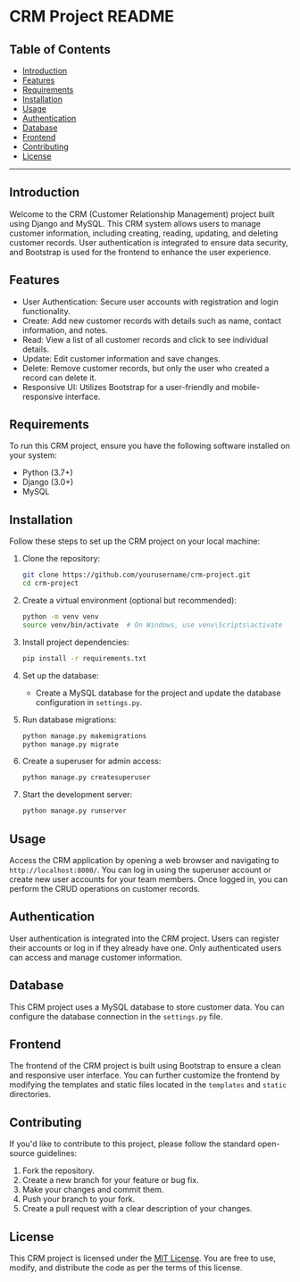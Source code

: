 # CRM Project README

## Table of Contents
- [Introduction](#introduction)
- [Features](#features)
- [Requirements](#requirements)
- [Installation](#installation)
- [Usage](#usage)
- [Authentication](#authentication)
- [Database](#database)
- [Frontend](#frontend)
- [Contributing](#contributing)
- [License](#license)

---

## Introduction
Welcome to the CRM (Customer Relationship Management) project built using Django and MySQL. This CRM system allows users to manage customer information, including creating, reading, updating, and deleting customer records. User authentication is integrated to ensure data security, and Bootstrap is used for the frontend to enhance the user experience.

## Features
- User Authentication: Secure user accounts with registration and login functionality.
- Create: Add new customer records with details such as name, contact information, and notes.
- Read: View a list of all customer records and click to see individual details.
- Update: Edit customer information and save changes.
- Delete: Remove customer records, but only the user who created a record can delete it.
- Responsive UI: Utilizes Bootstrap for a user-friendly and mobile-responsive interface.

## Requirements
To run this CRM project, ensure you have the following software installed on your system:

- Python (3.7+)
- Django (3.0+)
- MySQL

## Installation
Follow these steps to set up the CRM project on your local machine:

1. Clone the repository:
   ```bash
   git clone https://github.com/yourusername/crm-project.git
   cd crm-project
   ```

2. Create a virtual environment (optional but recommended):
   ```bash
   python -m venv venv
   source venv/bin/activate  # On Windows, use venv\Scripts\activate
   ```

3. Install project dependencies:
   ```bash
   pip install -r requirements.txt
   ```

4. Set up the database:
   - Create a MySQL database for the project and update the database configuration in `settings.py`.

5. Run database migrations:
   ```bash
   python manage.py makemigrations
   python manage.py migrate
   ```

6. Create a superuser for admin access:
   ```bash
   python manage.py createsuperuser
   ```

7. Start the development server:
   ```bash
   python manage.py runserver
   ```

## Usage
Access the CRM application by opening a web browser and navigating to `http://localhost:8000/`. You can log in using the superuser account or create new user accounts for your team members. Once logged in, you can perform the CRUD operations on customer records.

## Authentication
User authentication is integrated into the CRM project. Users can register their accounts or log in if they already have one. Only authenticated users can access and manage customer information.

## Database
This CRM project uses a MySQL database to store customer data. You can configure the database connection in the `settings.py` file.

## Frontend
The frontend of the CRM project is built using Bootstrap to ensure a clean and responsive user interface. You can further customize the frontend by modifying the templates and static files located in the `templates` and `static` directories.

## Contributing
If you'd like to contribute to this project, please follow the standard open-source guidelines:

1. Fork the repository.
2. Create a new branch for your feature or bug fix.
3. Make your changes and commit them.
4. Push your branch to your fork.
5. Create a pull request with a clear description of your changes.

## License
This CRM project is licensed under the [MIT License](LICENSE). You are free to use, modify, and distribute the code as per the terms of this license.
